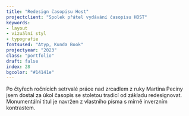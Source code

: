 ```yaml
---
title: "Redesign časopisu Host"
projectclient: "Spolek přátel vydávání časopisu HOST"
keywords: 
- layout 
- vizuální styl
- typografie
fontsused: "Atyp, Kunda Book"
projectyear: "2023"
class: "portfolio"
draft: false
index: 28
bgcolor: "#14141e"
---
```


Po čtyřech ročnících setrvalé práce nad zrcadlem z ruky Martina Peciny jsem dostal za úkol časopis se stoletou tradicí od základu redesignovat. Monumentální titul je navržen z vlastního písma s mírně inverzním kontrastem.